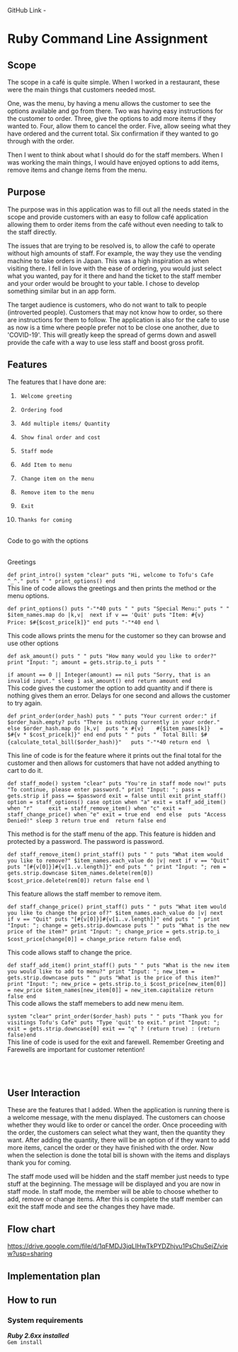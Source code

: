 GitHub Link - 

# Ruby Command Line Assignment

## Scope

The scope in a café is quite simple. When I worked in a restaurant, these were the main things that customers needed most.
 
One, was the menu, by having a menu allows the customer to see the options available and go from there. Two was having easy instructions for the customer to order. Three, give the options to add more items if they wanted to. Four, allow them to cancel the order. Five, allow seeing what they have ordered and the current total. Six confirmation if they wanted to go through with the order.
 
Then I went to think about what I should do for the staff members. When I was working the main things, I would have enjoyed options to add items, remove items and change items from the menu.

## Purpose

The purpose was in this application was to fill out all the needs stated in the scope and provide customers with an easy to follow café application allowing them to order items from the café without even needing to talk to the staff directly.
 
The issues that are trying to be resolved is, to allow the café to operate without high amounts of staff. For example, the way they use the vending machine to take orders in Japan. This was a high inspiration as when visiting there. I fell in love with the ease of ordering, you would just select what you wanted, pay for it there and hand the ticket to the staff member and your order would be brought to your table. I chose to develop something similar but in an app form.
 
The target audience is customers, who do not want to talk to people (introverted people). Customers that may not know how to order, so there are instructions for them to follow. The application is also for the cafe to use as now is a time where people prefer not to be close one another, due to 'COVID-19'. This will greatly keep the spread of germs down and aswell provide the cafe with a way to use less staff and boost gross profit. 
 
## Features

The features that I have done are:

1.  	Welcome greeting
2.      Ordering food
3.      Add multiple items/ Quantity
4.      Show final order and cost
5.      Staff mode
6.      Add Item to menu
7.      Change item on the menu
8.      Remove item to the menu
9.      Exit
10.     Thanks for coming
<br>
Code to go with the options
<br>
<br>

Greetings

 `def print_intro()
    system "clear"
	puts "Hi, welcome to Tofu's Cafe ^_^."
	puts " "
	print_options()
end
`\
This line of code allows the greetings and then prints the method or the menu options.

`def print_options()
	puts "-"*40
	puts " "
    puts "Special Menu:"
    puts " "
	$item_names.map do |k,v| 
		next if v == 'Quit'
		puts "Item: #{v} 	Price: $#{$cost_price[k]}"
	end
	puts "-"*40
end
`\

This code allows prints the menu for the customer so they can browse and use other options

` def ask_amount()
	puts " "
	puts "How many would you like to order?"
	print "Input: "; amount = gets.strip.to_i
	puts " " `

`if amount == 0 || Integer(amount) == nil
		puts "Sorry, that is an invalid input."
		sleep 1
		ask_amount()
	end
	return amount end 
    `\
This code gives the customer the option to add quantity and if there is nothing gives them an error. Delays for one second and allows the customer to try again. 

`def print_order(order_hash)
	puts " "
	puts "Your current order:"
	if $order_hash.empty?
		puts "There is nothing currently in your order."
	else
		$order_hash.map do |k,v| 
			puts "x #{v}	#{$item_names[k]} 	= $#{v * $cost_price[k]}"
		end
	end
	puts " "
	puts "	Total Bill: $#{calculate_total_bill($order_hash)}"	
	puts "-"*40
	return end 
    `\

This line of code is for the feature where it prints out the final total for the customer and then allows for customers that have not added anything to cart to do it.

`def staff_mode()
	system "clear"
	puts "You're in staff mode now!"
	puts "To continue, please enter password."
	print "Input: "; pass = gets.strip
	if pass == $password
		exit = false
		until exit
		print_staff()
		option = staff_options()
			case option
				when "a"
					exit = staff_add_item()
				when "r"	
					exit = staff_remove_item()
				when "c"
					exit = staff_change_price()
				when "e"
					exit = true
			end 
		end
	else 
		puts "Access Denied!"
		sleep 3
		return true
	end 
	return false end`

This method is for the staff menu of the app. This feature is hidden and protected by a password. The password is password.

 `def staff_remove_item()
	print_staff()
	puts " "
	puts "What item would you like to remove?"
	$item_names.each_value do |v|
		next if v == "Quit"
		puts "[#{v[0]}]#{v[1..v.length]}"
	end
	puts " "
	print "Input: "; rem = gets.strip.downcase
	$item_names.delete(rem[0])
	$cost_price.delete(rem[0])
	return false end
    `\ 

This feature allows the staff member to remove item. 

` def staff_change_price()
	print_staff()
	puts " "
	puts "What item would you like to change the price of?"
	$item_names.each_value do |v|
		next if v == "Quit"
		puts "[#{v[0]}]#{v[1..v.length]}"
	end
	puts " "
	print "Input: "; change = gets.strip.downcase
	puts " "
	puts "What is the new price of the item?"
	print "Input: "; change_price = gets.strip.to_i
	$cost_price[change[0]] = change_price
	return false end `\ 

 This code allows staff to change the price.

`def staff_add_item()
	print_staff()
	puts " "
	puts "What is the new item you would like to add to menu?"
	print "Input: "; new_item = gets.strip.downcase
	puts " "
	puts "What is the price of this item?"
	print "Input: "; new_price = gets.strip.to_i
	$cost_price[new_item[0]] = new_price
	$item_names[new_item[0]] = new_item.capitalize
	return false end `\
 This code allows the staff memebers to add new menu item.

`system "clear"
	print_order($order_hash)
	puts " "
	puts "Thank you for visitings Tofu's Cafe"
	puts "Type 'quit' to exit."
	print "Input: "; exit = gets.strip.downcase[0]
	exit == "q" ? (return true) : (return false)end`\
This line of code is used for the exit and farewell. Remember Greeting and Farewells are important for customer retention!

 <br>
 <br>

## User Interaction

These are the features that I added. When the application is running there is a welcome message, with the menu displayed. The customers can choose whether they would like to order or cancel the order. Once proceeding with the order, the customers can select what they want, then the quantity they want. After adding the quantity, there will be an option of if they want to add more items, cancel the order or they have finished with the order. Now when the selection is done the total bill is shown with the items and displays thank you for coming.
 
The staff mode used will be hidden and the staff member just needs to type stuff at the beginning. The message will be displayed and you are now in staff mode. In staff mode, the member will be able to choose whether to add, remove or change items. After this is complete the staff member can exit the staff mode and see the changes they have made.

## Flow chart
https://drive.google.com/file/d/1qFMDJ3jqLIHwTkPYDZhjvu1PsChuSejZ/view?usp=sharing

## Implementation plan
## How to run
### System requirements 
***Ruby 2.6xx installed***\
```Gem install```
